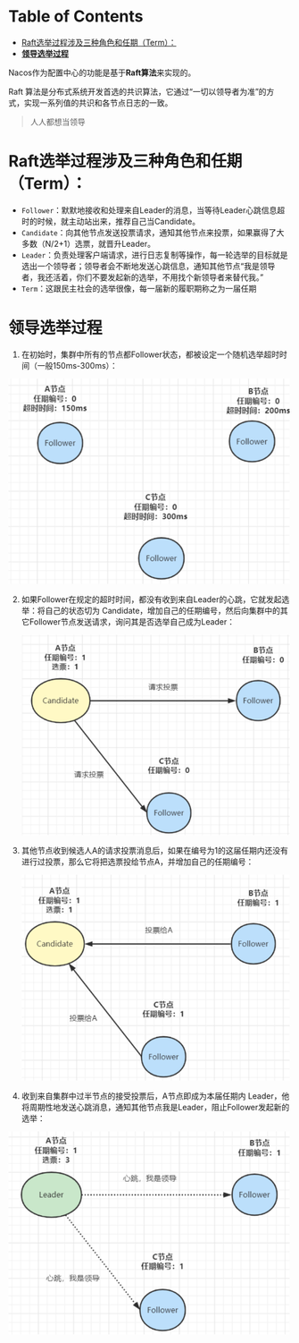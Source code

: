 # Table of Contents

* [Raft选举过程涉及三种角色和任期（Term）：](#raft选举过程涉及三种角色和任期term)
* [**领导选举过程**](#领导选举过程)


Nacos作为配置中心的功能是基于**Raft算法**来实现的。

Raft 算法是分布式系统开发首选的共识算法，它通过“一切以领导者为准”的方式，实现一系列值的共识和各节点日志的一致。

> 人人都想当领导



# Raft选举过程涉及三种角色和任期（Term）：

- `Follower`：默默地接收和处理来自Leader的消息，当等待Leader心跳信息超时的时候，就主动站出来，推荐自己当Candidate。
- `Candidate`：向其他节点发送投票请求，通知其他节点来投票，如果赢得了大多数（N/2+1）选票，就晋升Leader。
- `Leader`：负责处理客户端请求，进行日志复制等操作，每一轮选举的目标就是选出一个领导者；领导者会不断地发送心跳信息，通知其他节点“我是领导者，我还活着，你们不要发起新的选举，不用找个新领导者来替代我。”
- `Term`：这跟民主社会的选举很像，每一届新的履职期称之为一届任期



# **领导选举过程**

1. 在初始时，集群中所有的节点都Follower状态，都被设定一个随机选举超时时间（一般150ms-300ms）：

![image-20220422091646886](.images/image-20220422091646886.png)

2. 如果Follower在规定的超时时间，都没有收到来自Leader的心跳，它就发起选举：将自己的状态切为 Candidate，增加自己的任期编号，然后向集群中的其它Follower节点发送请求，询问其是否选举自己成为Leader：

   ![image-20220422091725355](.images/image-20220422091725355.png)

3. 其他节点收到候选人A的请求投票消息后，如果在编号为1的这届任期内还没有进行过投票，那么它将把选票投给节点A，并增加自己的任期编号：

   ![image-20220422091735099](.images/image-20220422091735099.png)

4. 收到来自集群中过半节点的接受投票后，A节点即成为本届任期内 Leader，他将周期性地发送心跳消息，通知其他节点我是Leader，阻止Follower发起新的选举：

![image-20220422091744189](.images/image-20220422091744189.png)

